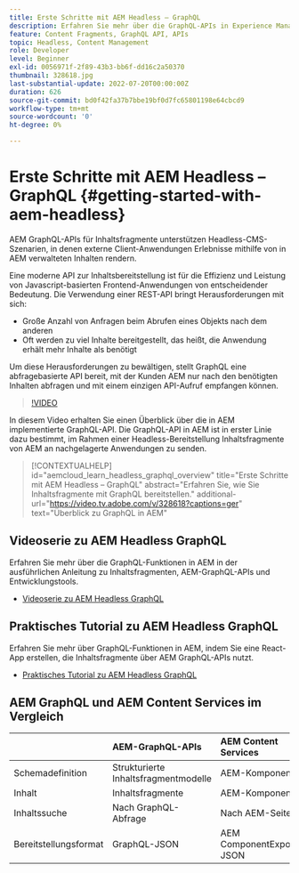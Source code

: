 ```yaml
---
title: Erste Schritte mit AEM Headless – GraphQL
description: Erfahren Sie mehr über die GraphQL-APIs in Experience Manager und ihre Funktionen.
feature: Content Fragments, GraphQL API, APIs
topic: Headless, Content Management
role: Developer
level: Beginner
exl-id: 0056971f-2f89-43b3-bb6f-dd16c2a50370
thumbnail: 328618.jpg
last-substantial-update: 2022-07-20T00:00:00Z
duration: 626
source-git-commit: bd0f42fa37b7bbe19bf0d7fc65801198e64cbcd9
workflow-type: tm+mt
source-wordcount: '0'
ht-degree: 0%

---
```


# Erste Schritte mit AEM Headless – GraphQL {#getting-started-with-aem-headless}

AEM GraphQL-APIs für Inhaltsfragmente 
unterstützen Headless-CMS-Szenarien, in denen externe Client-Anwendungen Erlebnisse mithilfe von in AEM verwalteten Inhalten rendern.

Eine moderne API zur Inhaltsbereitstellung ist für die Effizienz und Leistung von Javascript-basierten Frontend-Anwendungen von entscheidender Bedeutung. Die Verwendung einer REST-API bringt Herausforderungen mit sich:

* Große Anzahl von Anfragen beim Abrufen eines Objekts nach dem anderen
* Oft werden zu viel Inhalte bereitgestellt, das heißt, die Anwendung erhält mehr Inhalte als benötigt

Um diese Herausforderungen zu bewältigen, stellt GraphQL eine abfragebasierte API bereit, mit der Kunden AEM nur nach den benötigten Inhalten abfragen und mit einem einzigen API-Aufruf empfangen können.

>[!VIDEO](https://video.tv.adobe.com/v/328618?quality=12&learn=on)

In diesem Video erhalten Sie einen Überblick über die in AEM implementierte GraphQL-API. Die GraphQL-API in AEM ist in erster Linie dazu bestimmt, im Rahmen einer Headless-Bereitstellung Inhaltsfragmente von AEM an nachgelagerte Anwendungen zu senden.

>[!CONTEXTUALHELP]
>id="aemcloud_learn_headless_graphql_overview"
>title="Erste Schritte mit AEM Headless – GraphQL"
>abstract="Erfahren Sie, wie Sie Inhaltsfragmente mit GraphQL bereitstellen."
>additional-url="https://video.tv.adobe.com/v/328618?captions=ger" text="Überblick zu GraphQL in AEM"

## Videoserie zu AEM Headless GraphQL

Erfahren Sie mehr über die GraphQL-Funktionen in AEM in der ausführlichen Anleitung zu Inhaltsfragmenten, AEM-GraphQL-APIs und Entwicklungstools.

* [Videoserie zu AEM Headless GraphQL](./video-series/modeling-basics.md)

## Praktisches Tutorial zu AEM Headless GraphQL

Erfahren Sie mehr über GraphQL-Funktionen in AEM, indem Sie eine React-App erstellen, die Inhaltsfragmente über AEM GraphQL-APIs nutzt.

* [Praktisches Tutorial zu AEM Headless GraphQL](./multi-step/overview.md)

## AEM GraphQL und AEM Content Services im Vergleich

|                                | AEM-GraphQL-APIs | AEM Content Services |
|--------------------------------|:-----------------|:---------------------|
| Schemadefinition | Strukturierte Inhaltsfragmentmodelle | AEM-Komponenten |
| Inhalt | Inhaltsfragmente | AEM-Komponenten |
| Inhaltssuche | Nach GraphQL-Abfrage | Nach AEM-Seite |
| Bereitstellungsformat | GraphQL-JSON | AEM ComponentExporter-JSON |
